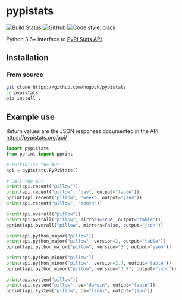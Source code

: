 # pypistats

[![Build Status](https://travis-ci.org/hugovk/pypistats.svg?branch=master)](https://travis-ci.org/hugovk/pypistats)
[![GitHub](https://img.shields.io/github/license/hugovk/pypistats.svg)](LICENSE.txt)
[![Code style: black](https://img.shields.io/badge/code%20style-black-000000.svg)](https://github.com/ambv/black)

Python 3.6+ interface to [PyPI Stats API](https://pypistats.org/api).

## Installation

### From source

```bash
git clone https://github.com/hugovk/pypistats
cd pypistats
pip install .
```

## Example use

Return values are the JSON responses documented in the API: 
https://pypistats.org/api/

```python
import pypistats
from pprint import pprint

# Initialise the API
api = pypistats.PyPiStats()

# Call the API
print(api.recent("pillow"))
print(api.recent("pillow", "day", output="table"))
pprint(api.recent("pillow", "week", output="json"))
print(api.recent("pillow", "month"))

print(api.overall("pillow"))
print(api.overall("pillow", mirrors=True, output="table"))
pprint(api.overall("pillow", mirrors=False, output="json"))

print(api.python_major("pillow"))
print(api.python_major("pillow", version=2, output="table"))
pprint(api.python_major("pillow", version="3", output="json"))

print(api.python_minor("pillow"))
print(api.python_minor("pillow", version=2.7, output="table"))
pprint(api.python_minor("pillow", version="3.7", output="json"))

print(api.system("pillow"))
print(api.system("pillow", os="darwin", output="table"))
pprint(api.system("pillow", os="linux", output="json"))
```
